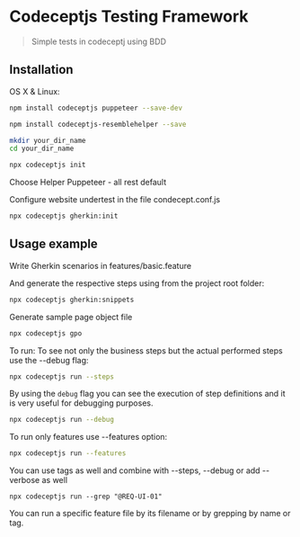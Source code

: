 # Codeceptjs Testing Framework
> Simple tests in codeceptj using BDD


## Installation

OS X & Linux:

```sh
npm install codeceptjs puppeteer --save-dev

```

```sh
npm install codeceptjs-resemblehelper --save
```

```sh
mkdir your_dir_name
cd your_dir_name
```

```sh
npx codeceptjs init
```

Choose Helper Puppeteer - all rest default

Configure website undertest in the file condecept.conf.js

```sh
npx codeceptjs gherkin:init
```

## Usage example

Write Gherkin scenarios in features/basic.feature

And generate the respective steps using from the project root folder:

```sh
npx codeceptjs gherkin:snippets
```

Generate sample page object file
```sh
npx codeceptjs gpo
```

To run:
To see not only the business steps but the actual performed steps use the --debug flag:
```sh
npx codeceptjs run --steps
```

By using the `debug` flag you can see the execution of step definitions and it is very useful for debugging purposes.
```sh
npx codeceptjs run --debug
```

To run only features use --features option:
```sh
npx codeceptjs run --features
```
You can use tags as well and combine with --steps, --debug or add --verbose as well
```
npx codeceptjs run --grep "@REQ-UI-01"
```
You can run a specific feature file by its filename or by grepping by name or tag.
